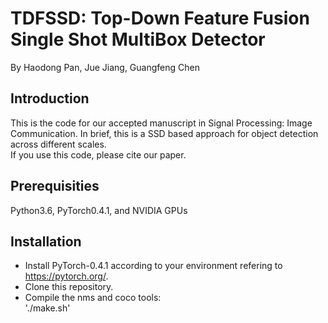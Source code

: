 # TDFSSD: Top-Down Feature Fusion Single Shot MultiBox Detector
By Haodong Pan, Jue Jiang, Guangfeng Chen
## Introduction
This is the code for our accepted manuscript in Signal Processing: Image Communication. In brief, this is a SSD based approach for object detection across different scales.  
If you use this code, please cite our paper.
## Prerequisities
Python3.6, PyTorch0.4.1, and NVIDIA GPUs
## Installation
* Install PyTorch-0.4.1 according to your environment refering to https://pytorch.org/.  
* Clone this repository.  
* Compile the nms and coco tools:  
'./make.sh'
